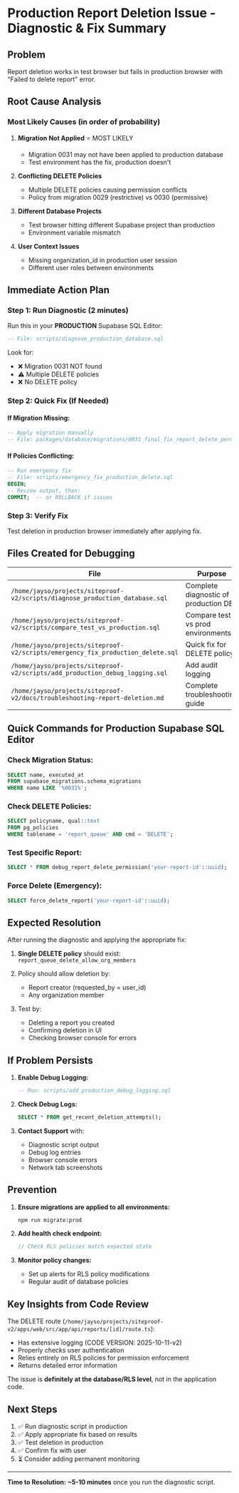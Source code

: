 # Production Report Deletion Issue - Diagnostic & Fix Summary

## Problem
Report deletion works in test browser but fails in production browser with "Failed to delete report" error.

## Root Cause Analysis

### Most Likely Causes (in order of probability)

1. **Migration Not Applied** ⭐ MOST LIKELY
   - Migration 0031 may not have been applied to production database
   - Test environment has the fix, production doesn't

2. **Conflicting DELETE Policies**
   - Multiple DELETE policies causing permission conflicts
   - Policy from migration 0029 (restrictive) vs 0030 (permissive)

3. **Different Database Projects**
   - Test browser hitting different Supabase project than production
   - Environment variable mismatch

4. **User Context Issues**
   - Missing organization_id in production user session
   - Different user roles between environments

## Immediate Action Plan

### Step 1: Run Diagnostic (2 minutes)
Run this in your **PRODUCTION** Supabase SQL Editor:
```sql
-- File: scripts/diagnose_production_database.sql
```

Look for:
- ❌ Migration 0031 NOT found
- ⚠️ Multiple DELETE policies
- ❌ No DELETE policy

### Step 2: Quick Fix (If Needed)

#### If Migration Missing:
```sql
-- Apply migration manually
-- File: packages/database/migrations/0031_final_fix_report_delete_permissions.sql
```

#### If Policies Conflicting:
```sql
-- Run emergency fix
-- File: scripts/emergency_fix_production_delete.sql
BEGIN;
-- Review output, then:
COMMIT;  -- or ROLLBACK if issues
```

### Step 3: Verify Fix
Test deletion in production browser immediately after applying fix.

## Files Created for Debugging

| File | Purpose | When to Use |
|------|---------|-------------|
| `/home/jayso/projects/siteproof-v2/scripts/diagnose_production_database.sql` | Complete diagnostic of production DB | Run FIRST in production |
| `/home/jayso/projects/siteproof-v2/scripts/compare_test_vs_production.sql` | Compare test vs prod environments | Run in BOTH environments |
| `/home/jayso/projects/siteproof-v2/scripts/emergency_fix_production_delete.sql` | Quick fix for DELETE policy | If diagnostic shows issues |
| `/home/jayso/projects/siteproof-v2/scripts/add_production_debug_logging.sql` | Add audit logging | If problem persists |
| `/home/jayso/projects/siteproof-v2/docs/troubleshooting-report-deletion.md` | Complete troubleshooting guide | Reference for all scenarios |

## Quick Commands for Production Supabase SQL Editor

### Check Migration Status:
```sql
SELECT name, executed_at
FROM supabase_migrations.schema_migrations
WHERE name LIKE '%0031%';
```

### Check DELETE Policies:
```sql
SELECT policyname, qual::text
FROM pg_policies
WHERE tablename = 'report_queue' AND cmd = 'DELETE';
```

### Test Specific Report:
```sql
SELECT * FROM debug_report_delete_permission('your-report-id'::uuid);
```

### Force Delete (Emergency):
```sql
SELECT force_delete_report('your-report-id'::uuid);
```

## Expected Resolution

After running the diagnostic and applying the appropriate fix:

1. **Single DELETE policy** should exist: `report_queue_delete_allow_org_members`
2. Policy should allow deletion by:
   - Report creator (requested_by = user_id)
   - Any organization member

3. Test by:
   - Deleting a report you created
   - Confirming deletion in UI
   - Checking browser console for errors

## If Problem Persists

1. **Enable Debug Logging:**
   ```sql
   -- Run: scripts/add_production_debug_logging.sql
   ```

2. **Check Debug Logs:**
   ```sql
   SELECT * FROM get_recent_deletion_attempts();
   ```

3. **Contact Support** with:
   - Diagnostic script output
   - Debug log entries
   - Browser console errors
   - Network tab screenshots

## Prevention

1. **Ensure migrations are applied to all environments:**
   ```bash
   npm run migrate:prod
   ```

2. **Add health check endpoint:**
   ```typescript
   // Check RLS policies match expected state
   ```

3. **Monitor policy changes:**
   - Set up alerts for RLS policy modifications
   - Regular audit of database policies

## Key Insights from Code Review

The DELETE route (`/home/jayso/projects/siteproof-v2/apps/web/src/app/api/reports/[id]/route.ts`):
- Has extensive logging (CODE VERSION: 2025-10-11-v2)
- Properly checks user authentication
- Relies entirely on RLS policies for permission enforcement
- Returns detailed error information

The issue is **definitely at the database/RLS level**, not in the application code.

## Next Steps

1. ✅ Run diagnostic script in production
2. ✅ Apply appropriate fix based on results
3. ✅ Test deletion in production
4. ✅ Confirm fix with user
5. ⏳ Consider adding permanent monitoring

---

**Time to Resolution: ~5-10 minutes** once you run the diagnostic script.